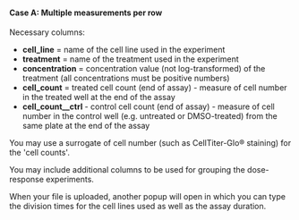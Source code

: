 #### Case A: Multiple measurements per row

Necessary columns:

  + **cell_line** = name of the cell line used in the experiment
  + **treatment** = name of the treatment used in the experiment
  + **concentration** = concentration value (not log-transformed) of the treatment (all concentrations must be positive numbers)
  + **cell_count** = treated cell count (end of assay) - measure of cell number in the treated well at the end of the assay
  + **cell\_count\_\_ctrl** - control cell count (end of assay) - measure of cell number in the control well (e.g. untreated or DMSO-treated) from the same plate at the end of the assay

You may use a surrogate of cell number (such as CellTiter-Glo® staining) for the 'cell counts'.

You may include additional columns to be used for grouping the dose-response experiments.

When your file is uploaded, another popup will open in which you can type the division times for the cell lines used as well as the assay duration.